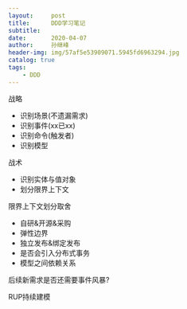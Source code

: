 ```yaml
---
layout:     post
title:      DDD学习笔记
subtitle:   
date:       2020-04-07
author:     孙继峰
header-img: img/57af5e53909071.5945fd6963294.jpg
catalog: true
tags:
    - DDD
---
```


战略
- 识别场景(不遗漏需求)
- 识别事件(xx已xx)
- 识别命令(触发者)
- 识别模型

战术
- 识别实体与值对象
- 划分限界上下文


限界上下文划分取舍

- 自研&开源&采购
- 弹性边界
- 独立发布&绑定发布
- 是否会引入分布式事务
- 模型之间依赖关系



后续新需求是否还需要事件风暴?

RUP持续建模